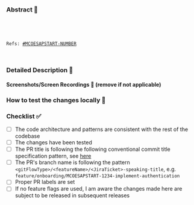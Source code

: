 ### Abstract 📑

<pre>
 <code>
<!-- Place below a short and condensed description.
The following part will be used as copy & paste template for the squash commit message. -->

<!-- Place here ref links (if applies) or remove -->
Refs: <a href="https://jira.tools.sap/browse/MCOESAPSTART-NUMBER">#MCOESAPSTART-NUMBER</a>
<!-- End of copy & paste for the squash commit message. -->
</code>
</pre>

<!-- Please provide additional details below. -->
### Detailed Description 📝

<!--
Describe the purpose of your PR.

Please try to answer the following questions:
- What has been changed?
- Why has it been changed?
- How was it implemented?
-->

#### Screenshots/Screen Recordings 📸 (remove if not applicable)

<!--
Show screenshots with before and after states if UI got changed.

Show screen recordings with before and after states if screen flow got changed.
([See](https://sarunw.com/posts/record-ios-simulator-video-and-gif-with-xcode/) for gif creation from simulator.)
-->

<!--
| Before | After |
| ------ | ----- |
|        |       |
-->

### How to test the changes locally 🧪

<!-- Include a set of steps for the reviewer to test the changes locally. -->

<!-- Uncomment if PR-based testing is needed
App Center PR Builds: https://install.appcenter.ms/orgs/SAPMobileStart/apps/SAP-Mobile-Start-PRs/releases
-->

### Checklist ✅

- [ ] The code architecture and patterns are consistent with the rest of the codebase
- [ ] The changes have been tested
- [ ] The PR title is following the following conventional commit title specification pattern, see [here](https://pages.github.tools.sap/MobileStart/mobile-start-ios/contribution/code-reviews#commit-message-format)
- [ ] The PR's branch name is following the pattern `<gitFlowType>/<featureName>/<JiraTicket>-speaking-title`, e.g. `feature/onboarding/MCOESAPSTART-1234-implement-authentication`
- [ ] Proper PR labels are set
- [ ] If no feature flags are used, I am aware the changes made here are subject to be released in subsequent releases
